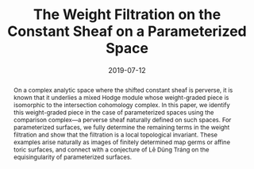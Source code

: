---
title: "The Weight Filtration on the Constant Sheaf on a Parameterized Space"
authors:
  - Brian Hepler
date: "2019-07-12"
publication_types: ["preprint"]
publication: "arXiv:1811.04328 [math.AG]"
doi: ""
url_pdf: "https://arxiv.org/pdf/1811.04328.pdf"
url_source: "https://arxiv.org/abs/1811.04328"
abstract: >
  On a complex analytic space where the shifted constant sheaf is perverse, it is known that it underlies a mixed Hodge module whose weight-graded piece is isomorphic to the intersection cohomology complex. In this paper, we identify this weight-graded piece in the case of parameterized spaces using the comparison complex—a perverse sheaf naturally defined on such spaces.

  For parameterized surfaces, we fully determine the remaining terms in the weight filtration and show that the filtration is a local topological invariant. These examples arise naturally as images of finitely determined map germs or affine toric surfaces, and connect with a conjecture of Lê Dũng Tráng on the equisingularity of parameterized surfaces.
featured: false
projects: []
image:
  preview_only: true
---